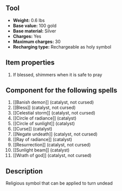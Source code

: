 ## Tool
- **Weight:** 0.6 lbs
- **Base value:** 100 gold
- **Base material:** Silver
- **Charges:** Yes
- **Maximum charges:** 30
- **Recharging type:** Rechargeable as holy symbol
## Item properties
1. If blessed, shimmers when it is safe to pray
## Component for the following spells
1. [[Banish demon]] (catalyst, not cursed)
2. [[Bless]] (catalyst, not cursed)
3. [[Celestial storm]] (catalyst, not cursed)
4. [[Circle of radiance]] (catalyst)
5. [[Circle of sunlight]] (catalyst)
6. [[Curse]] (catalyst)
7. [[Negate undeath]] (catalyst, not cursed)
8. [[Ray of radiance]] (catalyst)
9. [[Resurrection]] (catalyst, not cursed)
10. [[Sunlight beam]] (catalyst)
11. [[Wrath of god]] (catalyst, not cursed)
## Description
Religious symbol that can be applied to turn undead
